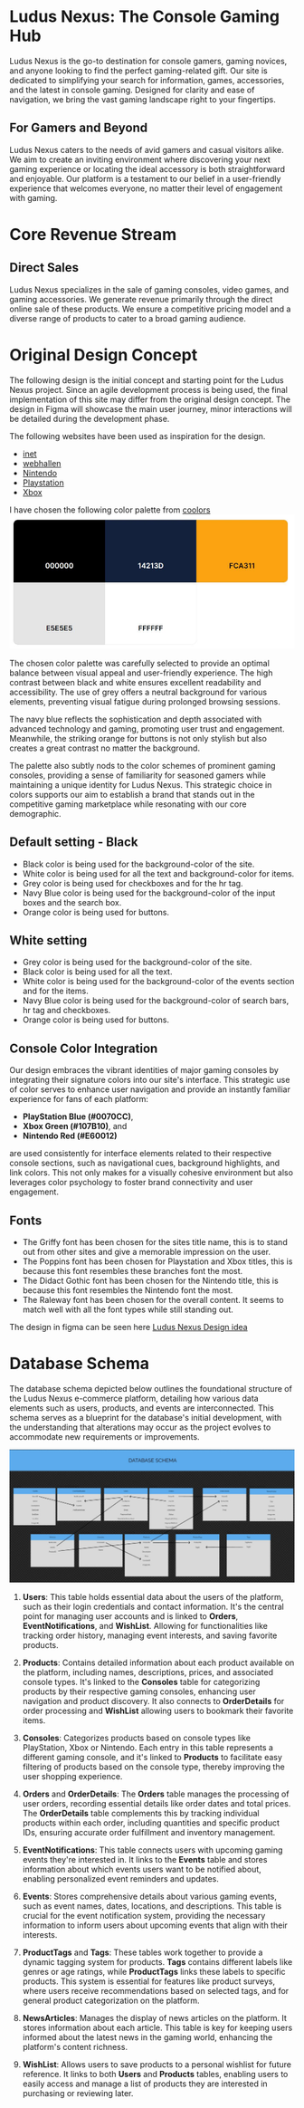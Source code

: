 # Ludus Nexus: The Console Gaming Hub
Ludus Nexus is the go-to destination for console gamers, gaming novices, and anyone looking to find the perfect gaming-related gift. Our site is dedicated to simplifying your search for information, games, accessories, and the latest in console gaming. Designed for clarity and ease of navigation, we bring the vast gaming landscape right to your fingertips.

## For Gamers and Beyond
Ludus Nexus caters to the needs of avid gamers and casual visitors alike. We aim to create an inviting environment where discovering your next gaming experience or locating the ideal accessory is both straightforward and enjoyable. Our platform is a testament to our belief in a user-friendly experience that welcomes everyone, no matter their level of engagement with gaming.

# Core Revenue Stream
## Direct Sales
Ludus Nexus specializes in the sale of gaming consoles, video games, and gaming accessories. We generate revenue primarily through the direct online sale of these products. We ensure a competitive pricing model and a diverse range of products to cater to a broad gaming audience.

# Original Design Concept

The following design is the initial concept and starting point for the Ludus Nexus project. Since an agile development process is being used, the final implementation of this site may differ from the original design concept. The design in Figma will showcase the main user journey, minor interactions will be detailed during the development phase.

The following websites have been used as inspiration for the design.
- [inet](https://www.inet.se/)
- [webhallen](https://www.webhallen.com/)
- [Nintendo](https://www.nintendo.se/)
- [Playstation](https://www.playstation.com/sv-se/)
- [Xbox](https://www.xbox.com/sv-SE)

I have chosen the following color palette from [coolors](https://coolors.co/)
![color palette](./assets/img/color-palette.JPG)

The chosen color palette was carefully selected to provide an optimal balance between visual appeal and user-friendly experience. The high contrast between black and white ensures excellent readability and accessibility. The use of grey offers a neutral background for various elements, preventing visual fatigue during prolonged browsing sessions.

The navy blue reflects the sophistication and depth associated with advanced technology and gaming, promoting user trust and engagement. Meanwhile, the striking orange for buttons is not only stylish but also creates a great contrast no matter the background.

The palette also subtly nods to the color schemes of prominent gaming consoles, providing a sense of familiarity for seasoned gamers while maintaining a unique identity for Ludus Nexus. This strategic choice in colors supports our aim to establish a brand that stands out in the competitive gaming marketplace while resonating with our core demographic.


## Default setting - Black
- Black color is being used for the background-color of the site.
- White color is being used for all the text and background-color for items.
- Grey color is being used for checkboxes and for the hr tag.
- Navy Blue color is being used for the background-color of the input boxes and the search box.
- Orange color is being used for buttons.

## White setting
- Grey color is being used for the background-color of the site.
- Black color is being used for all the text.
- White color is being used for the background-color of the events section and for the items.
- Navy Blue color is being used for the background-color of search bars, hr tag and checkboxes.
- Orange color is being used for buttons.

## Console Color Integration

Our design embraces the vibrant identities of major gaming consoles by integrating their signature colors into our site's interface. This strategic use of color serves to enhance user navigation and provide an instantly familiar experience for fans of each platform:

- **PlayStation Blue (#0070CC)**,
- **Xbox Green (#107B10)**, and
- **Nintendo Red (#E60012)**

are used consistently for interface elements related to their respective console sections, such as navigational cues, background highlights, and link colors. This not only makes for a visually cohesive environment but also leverages color psychology to foster brand connectivity and user engagement.


## Fonts
- The Griffy font has been chosen for the sites title name, this is to stand out from other sites and give a memorable impression on the user.
- The Poppins font has been chosen for Playstation and Xbox titles, this is because this font resembles these branches font the most.
- The Didact Gothic font has been chosen for the Nintendo title, this is because this font resembles the Nintendo font the most.
- The Raleway font has been chosen for the overall content. It seems to match well with all the font types while still standing out.

The design in figma can be seen here [Ludus Nexus Design idea](https://www.figma.com/file/hGDWtjoOtL00DrgiPRRoCf/Ludus-Nexus?type=design&node-id=0%3A1&mode=design&t=1MBSYz7Agfgsb057-1)

# Database Schema
The database schema depicted below outlines the foundational structure of the Ludus Nexus e-commerce platform, detailing how various data elements such as users, products, and events are interconnected. This schema serves as a blueprint for the database's initial development, with the understanding that alterations may occur as the project evolves to accommodate new requirements or improvements.

![Database Schema](./assets/img/database-schema.JPG)


1. **Users**: This table holds essential data about the users of the platform, such as their login credentials and contact information. It's the central point for managing user accounts and is linked to **Orders**, **EventNotifications**, and **WishList**. Allowing for functionalities like tracking order history, managing event interests, and saving favorite products.

2. **Products**: Contains detailed information about each product available on the platform, including names, descriptions, prices, and associated console types. It's linked to the **Consoles** table for categorizing products by their respective gaming consoles, enhancing user navigation and product discovery. It also connects to **OrderDetails** for order processing and **WishList** allowing users to bookmark their favorite items.

3. **Consoles**: Categorizes products based on console types like PlayStation, Xbox or Nintendo. Each entry in this table represents a different gaming console, and it's linked to **Products** to facilitate easy filtering of products based on the console type, thereby improving the user shopping experience.

4. **Orders** and **OrderDetails**: The **Orders** table manages the processing of user orders, recording essential details like order dates and total prices. The **OrderDetails** table complements this by tracking individual products within each order, including quantities and specific product IDs, ensuring accurate order fulfillment and inventory management.

5. **EventNotifications**: This table connects users with upcoming gaming events they're interested in. It links to the **Events** table and stores information about which events users want to be notified about, enabling personalized event reminders and updates.

6. **Events**: Stores comprehensive details about various gaming events, such as event names, dates, locations, and descriptions. This table is crucial for the event notification system, providing the necessary information to inform users about upcoming events that align with their interests.

7. **ProductTags** and **Tags**: These tables work together to provide a dynamic tagging system for products. **Tags** contains different labels like genres or age ratings, while **ProductTags** links these labels to specific products. This system is essential for features like product surveys, where users receive recommendations based on selected tags, and for general product categorization on the platform.

8. **NewsArticles**: Manages the display of news articles on the platform. It stores information about each article. This table is key for keeping users informed about the latest news in the gaming world, enhancing the platform's content richness.

9. **WishList**: Allows users to save products to a personal wishlist for future reference. It links to both **Users** and **Products** tables, enabling users to easily access and manage a list of products they are interested in purchasing or reviewing later.